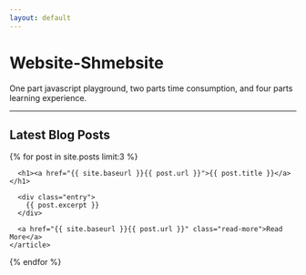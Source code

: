 ```yaml
---
layout: default
---
```


# Website-Shmebsite

One part javascript playground, two parts time consumption, and four parts learning experience.

---
## Latest Blog Posts

<div class="posts">
  {% for post in site.posts limit:3 %}
    <article class="post">

      <h1><a href="{{ site.baseurl }}{{ post.url }}">{{ post.title }}</a></h1>

      <div class="entry">
        {{ post.excerpt }}
      </div>

      <a href="{{ site.baseurl }}{{ post.url }}" class="read-more">Read More</a>
    </article>
  {% endfor %}
</div>